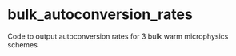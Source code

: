 # bulk_autoconversion_rates
Code to output autoconversion rates for 3 bulk warm microphysics schemes
